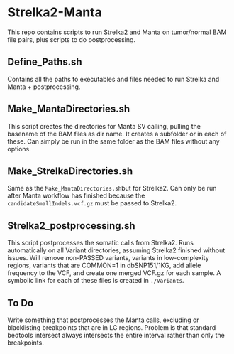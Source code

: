 # Strelka2-Manta
This repo contains scripts to run Strelka2 and Manta on tumor/normal BAM file pairs,
plus scripts to do postprocessing.

## Define_Paths.sh
Contains all the paths to executables and files needed to run Strelka and Manta + postprocessing.

## Make_MantaDirectories.sh
This script creates the directories for Manta SV calling, pulling the basename of the BAM files as dir name.
It creates a subfolder <Somatic> or <Germline> in each of these. 
Can simply be run in the same folder as the BAM files without any options.
  
## Make_StrelkaDirectories.sh  
Same as the ```Make_MantaDirectories.sh```but for Strelka2. Can only be run after Manta workflow has 
finished because the ```candidateSmallIndels.vcf.gz``` must be passed to Strelka2.

## Strelka2_postprocessing.sh
This script postprocesses the somatic calls from Strelka2.
Runs automatically on all Variant directories, assuming Strelka2 finished without issues.
Will remove non-PASSED variants, variants in low-complexity regions,
variants that are COMMON=1 in dbSNP151/1KG, add allele frequency to the VCF,
and create one merged VCF.gz for each sample.
A symbolic link for each of these files is created in ```./Variants```.

## To Do
Write something that postprocesses the Manta calls, excluding or blacklisting breakpoints that are
in LC regions. Problem is that standard bedtools intersect always intersects the entire interval rather than only the breakpoints.

